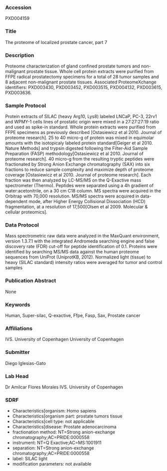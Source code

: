 ### Accession
PXD004159

### Title
The proteome of localized prostate cancer, part 7

### Description
Proteome characterization of gland confined prostate tumors and non-malignant prostate tissue. Whole cell protein extracts were purified from FFPE radical prostatectomy specimens for a total of 28 tumor samples and 8 adjacent non-malignant prostate tissues. Associated ProteomeXchange identifiers: PXD003430, PXD003452, PXD003515, PXD004132, PXD003615, PXD003636.

### Sample Protocol
Protein extracts of SILAC (heavy Arg10, Lys8) labeled LNCaP, PC-3, 22rv1 and WPMY-1 cells lines of prostatic origin were mixed in a 27:27:27:19 ratio and used as spike-in standard. Whole protein extracts were purified from FFPE specimens as previously described [Ostasiewicz et al 2010. Journal of proteome research]. 25 to 40 micro-g of protein was mixed in equimolar amounts with the isotopicaly labeled protein standard[Geiger et al 2010. Nature Methods] and trypsin digested following the Filter-Aid Sample Preparation (FASP) methodology[Ostasiewicz et al 2010. Journal of proteome research]. 40 micro-g from the resulting tryptic peptides were fractionated by Strong Anion Exchange chromatography (SAX) into six fractions to reduce sample complexity and maximize depth of proteome coverage [Ostasiewicz et al 2010. Journal of proteome research]. Each fraction was then analyzed by LC-MS/MS on the Q-Exactive mass spectrometer (Thermo). Peptides were separated using a 4h gradient of water:acetonitrile, on a 30 cm C18 column. MS spectra were acquired in the Orbitrap with 70,000 resolution. MS/MS spectra were acquired in data-dependent mode, after Higher Energy Collisional Dissociation (HCD) fragmentation, at a resolution of 17,500[Olsen et al 2009. Molecular & cellular proteomics].

### Data Protocol
Mass spectrometric raw data were analyzed in the MaxQuant environment, version 1.3.7.1 with the integrated Andromeda searching engine and false discovery rate (FDR) cut-off for peptide identification of 0.1. Proteins were identified by searching MS/MS data against the human proteome sequences from UniProt (UniprotKB, 2012). Normalized light (tissue) to heavy (SILAC standard) intensity ratios were averaged for tumor and control samples

### Publication Abstract
None

### Keywords
Human, Super-silac, Q-exactive, Ffpe, Fasp, Sax, Prostate cancer

### Affiliations
IVS. University of Copenhagen
University of Copenhagen

### Submitter
Diego Iglesias-Gato

### Lab Head
Dr Amilcar Flores Morales
IVS. University of Copenhagen


### SDRF
- Characteristics[organism: Homo sapiens
- Characteristics[organism part: prostate tumors tissue
- Characteristics[cell type: not applicable
- Characteristics[disease: Prostate adenocarcinoma
- fractionation method: NT=Strong anion-exchange chromatography;AC=PRIDE:0000558
- instrument: NT=Q Exactive;AC=MS:1001911
- separation: NT=Strong anion-exchange chromatography;AC=PRIDE:0000558
- label: SILAC light
- modification parameters: not available

